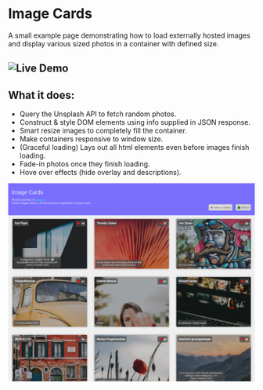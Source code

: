 # Image Cards
A small example page demonstrating how to load externally hosted images and display various sized photos in a container with defined size.

## ![Live Demo](https://example-image-cards.firebaseapp.com/)

## What it does:
- Query the Unsplash API to fetch random photos.
- Construct & style DOM elements using info supplied in JSON response.
- Smart resize images to completely fill the container.
- Make containers responsive to window size.
- (Graceful loading) Lays out all html elements even before images finish loading.
- Fade-in photos once they finish loading.
- Hove over effects (hide overlay and descriptions).

![Preview](https://github.com/dieharders/example-image-cards/blob/master/preview.png)